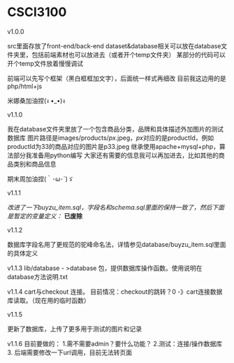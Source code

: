 # CSCI3100

v1.0.0 

src里面存放了front-end/back-end
dataset&database相关可以放在database文件夹里，包括前端素材也可以放进去（或者开个temp文件夹）
某部分的代码可以开个temp文件放着慢慢调试

前端可以先写个框架（黑白框框加文字），后面统一样式再细改
目前我这边用的是php/html+js

米娜桑加油捏(ง •_•)ง

v1.1.0

我在database文件夹里放了一个包含商品分类，品牌和具体描述外加图片的测试数据库
图片路径是images/products/$px$.jpeg，$px$对应的是productId，例如productId为33的商品对应的图片是p33.jpeg
继承使用apache+mysql+php，算法部分我准备用python编写
大家还有需要的信息我可以再加进去，比如其他的商品类别和商品信息

期末周加油捏(｀･ω･´)ゞ

v1.1.1

*改进了一下buyzu_item.sql，字段名和schema.sql里面的保持一致了，然后下面是暂定的变量定义：*
**已废除**

v1.1.2

数据库字段名用了更规范的驼峰命名法，详情参见database/buyzu_item.sql里面的具体定义

v1.1.3
   lib/database - >database 包，提供数据库操作函数。使用说明在database方法说明.txt

v1.1.4
    cart与checkout 连接。
    目前情况：checkout的跳转？0
    -》cart连接数据库读取。（现在用的临时函数）

v1.1.5

更新了数据库，上传了更多用于测试的图片和记录

v1.1.6
目前要做的：
1.需不需要admin？要什么功能？
2.测试：连接/操作数据库
3. 后端需要修改一下url调用，目前无法转页面
